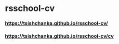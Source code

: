# rsschool-cv
### https://tsishchanka.github.io/rsschool-cv/
### https://tsishchanka.github.io/rsschool-cv/cv